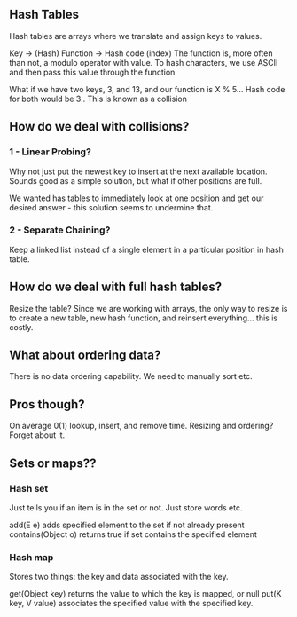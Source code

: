 ## Hash Tables

Hash tables are arrays where we translate and assign keys to values.

Key -> (Hash) Function -> Hash code (index)
The function is, more often than not, a modulo operator with value.
To hash characters, we use ASCII and then pass this value through the function.

What if we have two keys,
3, and 13, and our function is X % 5...
Hash code for both would be 3..
This is known as a collision


## How do we deal with collisions? 

### 1 - Linear Probing?

Why not just put the newest key to insert at the next available location.
Sounds good as a simple solution, but what if other positions are full.

We wanted has tables to immediately look at one position and get our desired answer -
this solution seems to undermine that.


### 2 - Separate Chaining?

Keep a linked list instead of a single element in a particular position in hash table.


## How do we deal with full hash tables?

Resize the table? Since we are working with arrays, the only way to resize is to create a 
new table, new hash function, and reinsert everything... this is costly.

## What about ordering data?

There is no data ordering capability. We need to manually sort etc.

## Pros though?

On average 0(1) lookup, insert, and remove time. Resizing and ordering? Forget about it.

## Sets or maps??

### Hash set
Just tells you if an item is in the set or not. Just store words etc.

add(E e) adds specified element to the set if not already present
contains(Object o) returns true if set contains the specified element

### Hash map
Stores two things: the key and data associated with the key.

get(Object key) returns the value to which the key is mapped, or null
put(K key, V value) associates the specified value with the specified key.








